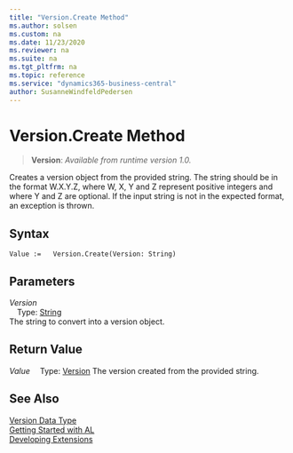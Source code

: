 ```yaml
---
title: "Version.Create Method"
ms.author: solsen
ms.custom: na
ms.date: 11/23/2020
ms.reviewer: na
ms.suite: na
ms.tgt_pltfrm: na
ms.topic: reference
ms.service: "dynamics365-business-central"
author: SusanneWindfeldPedersen
---
```

[//]: # (START>DO_NOT_EDIT)
[//]: # (IMPORTANT:Do not edit any of the content between here and the END>DO_NOT_EDIT.)
[//]: # (Any modifications should be made in the .xml files in the ModernDev repo.)
# Version.Create Method
> **Version**: _Available from runtime version 1.0._

Creates a version object from the provided string. The string should be in the format W.X.Y.Z, where W, X, Y and Z represent positive integers and where Y and Z are optional. If the input string is not in the expected format, an exception is thrown.


## Syntax
```
Value :=   Version.Create(Version: String)
```
## Parameters
*Version*  
&emsp;Type: [String](../string/string-data-type.md)  
The string to convert into a version object.  


## Return Value
*Value*
&emsp;Type: [Version](version-data-type.md)
The version created from the provided string.


[//]: # (IMPORTANT: END>DO_NOT_EDIT)
## See Also
[Version Data Type](version-data-type.md)  
[Getting Started with AL](../../devenv-get-started.md)  
[Developing Extensions](../../devenv-dev-overview.md)